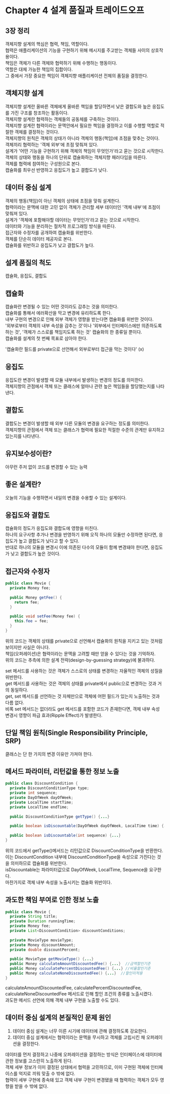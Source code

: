 # Chapter 4 설계 품질과 트레이드오프

## 3장 정리
객체지향 설계의 핵심은 협력, 책임, 역할이다.  
협력은 애플리케이션의 기능을 구현하기 위해 메시지를 주고받는 객체들 사이의 상호작용이다.  
책임은 객체가 다른 객체와 협력하기 위해 수행하는 행동이다.  
역할은 대체 가능한 책임의 집합이다.  
그 중에서 가장 중요한 책임이 객체지향 애플리케이션 전체의 품질을 결정한다.  

## 객체지향 설계  
객체지향 설계란 올바른 객체에게 올바른 책임을 할당하면서 낮은 결합도와 높은 응집도를 가진 구조를 창조하는 활동이다.  
객체지향 설계란 협력하는 객체들의 공동체를 구축하는 것이다.  
객체지향 설계란 협력이라는 문맥안에서 필요한 책임을 결정하고 이를 수행할 역할로 적절한 객체를 결정하는 것이다.  
객체지향의 원칙은 객체의 상태가 아니라 객체의 행동(책임)에 초점을 맞추는 것이다.  
객체끼리 협력하는 '객체 외부'에 초점 맞춰져 있다.  
설계가 '어떤 기능을 구현하기 위해 객체의 책임이 무엇인가'라고 묻는 것으로 시작한다.  
객체의 상태와 행동을 하나의 단위로 캡슐화하는 객체지향 패러다임을 따른다.  
객체를 협력에 참여하는 구성원으로 본다.  
캡슐화를 최우선 반영하고 응집도가 높고 결합도가 낮다.  

## 데이터 중심 설계
객체의 행동(책임)이 아닌 객체의 상태에 초점을 맞춰 설계한다.  
협력이라는 문맥에 대한 고민 없이 객체가 관리할 세부 데이터인 '객체 내부'에 초점이 맞춰져 있다.  
설계가 '객체에 포함해야할 데이터는 무엇인가'라고 묻는 것으로 시작한다.  
데이터와 기능을 분리하는 절차적 프로그래밍 방식을 따른다.  
접근자와 수정자를 공개하여 캡슐화를 위반한다.  
객체를 단순히 데이터 제공자로 본다.  
캡슐화를 위반하고 응집도가 낮고 결합도가 높다.  

## 설계 품질의 척도  
캡슐화, 응집도, 결합도  

## 캡슐화  
캡슐화란 변경될 수 있는 어떤 것이라도 감추는 것을 의미한다.  
캡슐화를 통해서 에러확산을 막고 변경에 유리하도록 한다.  
내부 구현의 변경으로 인해 외부 객체가 영향을 받는다면 캡슐화를 위반한 것이다.  
'외부로부터 객체의 내부 속성을 감추는 것'이나 '외부에서 인터페이스에만 의존하도록 하는 것', '객체가 스스로를 책임지도록 하는 것' 캡슐화의 한 종류일 뿐이다.  
캡슐화를 설계의 첫 번째 목표로 삼아야 한다.  

'캡슐화란 필드를 private으로 선언해서 외부로부터 접근을 막는 것이다' (x)  

## 응집도
응집도란 변경이 발생할 때 모듈 내부에서 발생하는 변경의 정도를 의미한다.  
객체지향의 관점에서 객체 또는 클래스에 얼마나 관련 높은 책임들을 할당했는지를 나타낸다.  

## 결합도
결합도는 변경이 발생할 때 외부 다른 모듈의 변경을 요구하는 정도를 의미한다.  
객체지향의 관점에서 객체 또는 클래스가 협력에 필요한 적절한 수준의 관계만 유지하고 있는지를 나타낸다.  

## 유지보수성이란?
아무런 주저 없이 코드를 변경할 수 있는 능력  

## 좋은 설계란?
오늘의 기능을 수행하면서 내일의 변경을 수용할 수 있는 설계이다.  

## 응집도와 결합도
캡슐화의 정도가 응집도와 결합도에 영향을 미친다.  
하나의 요구사항 추가나 변경을 반영하기 위해 오직 하나의 모듈만 수정하면 된다면, 응집도가 높고 결합도가 낮다고 할 수 있다.  
반대로 하나의 모듈을 변경시 이에 의존된 다수의 모듈이 함께 변경돼야 한다면, 응집도가 낮고 결합도가 높은 것이다.  

## 접근자와 수정자
```java
public class Movie {
  private Money fee;
  
  public Money getFee() {
    return fee; 
  }
  
  public void setFee(Money fee) {
    this.fee = fee; 
  }
}
```
위의 코드는 객체의 상태를 private으로 선언해서 캡슐화의 원칙을 지키고 있는 것처럼 보이지만 사실은 아니다.  
책임(오퍼레이션)은 협력이라는 문맥을 고려할 때만 얻을 수 있다는 것을 기억하자.  
위의 코드는 추측에 의한 설계 전략(design-by-guessing strategy)에 불과하다.  

set 메서드를 사용하는 것은 객체가 스스로의 상태를 변경하는 자율적인 객체의 성질을 위반한다.  
get 메서드를 사용하는 것은 객체의 상태를 private에서 public으로 변경하는 것과 거의 동일하다.  
get, set 메서드를 선언하는 것 자체만으로 객체에 어떤 필드가 있는지 노출하는 것과 다름 없다.  
비록 set 메서드는 없더라도 get 메서드를 포함한 코드가 존재한다면, 객체 내부 속성 변경시 영향이  파급 효과(Ripple Effect)가 발생한다.  

## 단일 책임 원칙(Single Responsibility Principle, SRP)
클래스는 단 한 가지의 변경 이유만 가져야 한다.  

## 메서드 파라미터, 리턴값을 통한 정보 노출
```java
public class DiscountCondition {
  private DiscountConditionType type;
  private int sequence;
  private DayOfWeek dayOfWeek;
  private LocalTime startTime;
  private LocalTime endTime;
  
  public DiscountConditionType getType() {...}
  
  public boolean isDiscountable(DayOfWeek dayOfWeek, LocalTime time) {...}
  
  public boolean isDiscountable(int sequence) {...}
}
```
위의 코드에서 getType()메서드는 리턴값으로 DiscountConditionType을 반환한다.  
이는 DiscountCondition 내부에 DiscountConditionType을 속성으로 가진다는 것을 의미하므로 캡슐화를 위반한다.  
isDiscountable는 파라미터값으로 DayOfWeek, LocalTime, Sequence을 요구한다.  
마찬가지로 객체 내부 속성을 노출시키는 캡슐화 위반이다.  

## 과도한 책임 부여로 인한 정보 노출
```java
public class Movie {
  private String title;
  private Duration runningTime;
  private Money fee;
  private List<DiscountCondition> discountConditions;
  
  private MovieType movieType;
  private Money discountAmount;
  private double discountPercent;
  
  public MovieType getMovieType() {...}
  public Money calculateAmountDiscountedFee() {...}  //금액할인기준
  public Money calculatePercentDiscountedFee() {...} //비율할인기준
  public Money calculateNoneDiscountedFee() {...}  //할인미적용
}
```
calculateAmountDiscountedFee, calculatePercentDiscountedFee, calculateNoneDiscountedFee 메서드로 인해 할인 조건의 종류를 노출시켰다.  
과도한 메서드 선언에 의해 객체 내부 구현을 노출할 수도 있다.  

## 데이터 중심 설계의 본질적인 문제 원인
1. 데이터 중심 설계는 너무 이른 시기에 데이터에 관해 결정하도록 강요한다.  
2. 데이터 중심 설계에서는 협력이라는 문맥을 무시하고 객체를 고립시킨 채 오퍼레이션을 결정한다.  

데이터를 먼저 결정하고 나중에 오퍼레이션을 결정하는 방식은 인터페이스에 데이터에 관한 정보를 고스란히 노출하게 된다.  
객체 세부 정보가 이미 결정된 상태에서 협력을 고민하므로, 이미 구현된 객체에 인터페이스를 억지로 끼워 맞출 수 밖에 없다.  
협력이 세부 구현에 종속돼 있고 객체 내부 구현이 변경됐을 때 협력하는 객체가 모두 영향을 받을 수 밖에 없다.  
